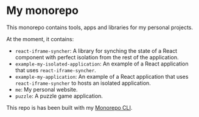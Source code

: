 # My monorepo

This monorepo contains tools, apps and libraries for my personal projects.

At the moment, it contains:
- `react-iframe-syncher`: A library for synching the state of a React component with perfect isolation from the rest of the application.
- `example-my-isolated-application`: An example of a React application that uses `react-iframe-syncher`.
- `example-my-application`: An example of a React application that uses `react-iframe-syncher` to hosts an isolated application.
- `me`: My personal website.
- `puzzle`: A puzzle game application.

This repo is has been built with my [Monorepo CLI](https://github.com/moroale93/monorepo-cli).